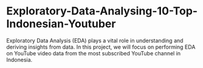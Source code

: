 # Exploratory-Data-Analysing-10-Top-Indonesian-Youtuber
Exploratory Data Analysis (EDA) plays a vital role in understanding and deriving insights from data. In this project, we will focus on performing EDA on YouTube video data from the most subscribed YouTube channel in Indonesia. 
